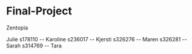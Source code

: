 # Final-Project
Zentopia

Julie
s178110 -- Karoline
s236017 -- Kjersti
s326276 -- Maren
s326281 -- Sarah
s314769 -- Tara
